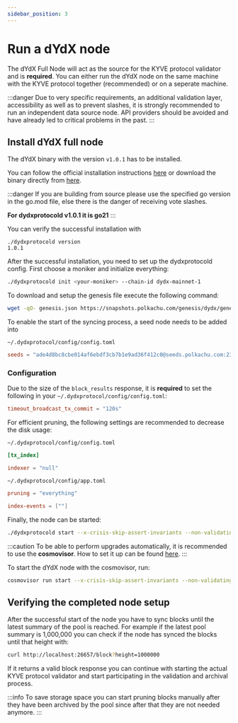 ```yaml
---
sidebar_position: 3
---
```


# Run a dYdX node

The dYdX Full Node will act as the source for the KYVE protocol validator and is **required**. You can either run the dYdX node on the same machine with the KYVE protocol together (recommended) or on a seperate machine.

:::danger
Due to very specific requirements, an additional validation layer, accessibility as well as to prevent slashes, it is strongly recommended to run an independent data source node. API providers should be avoided and have already led to critical problems in the past.
:::

## Install dYdX full node

The dYdX binary with the version `v1.0.1` has to be installed.

You can follow the official installation instructions [here](https://docs.dydxprotocol.exchange/validators/running_full_node) or download the binary directly from [here](https://github.com/dydxprotocol/v4-chain/releases/tag/protocol%2Fv1.0.1).

:::danger
If you are building from source please use the specified go version in the go.mod file, else there is the danger of receiving vote slashes.

**For dydxprotocold v1.0.1 it is go21**
:::

You can verify the successful installation with

```
./dydxprotocold version
1.0.1
```

After the successful installation, you need to set up the dydxprotocold config. First choose a moniker and initialize everything:

```bash
./dydxprotocold init <your-moniker> --chain-id dydx-mainnet-1
```

To download and setup the genesis file execute the following command:

```bash
wget -qO- genesis.json https://snapshots.polkachu.com/genesis/dydx/genesis.json | zcat > ~/.dydxprotocol/config/genesis.json
```

To enable the start of the syncing process, a seed node needs to be added into

`~/.dydxprotocol/config/config.toml`

```toml
seeds = "ade4d8bc8cbe014af6ebdf3cb7b1e9ad36f412c0@seeds.polkachu.com:23856"
```

### Configuration

Due to the size of the `block_results` response, it is **required** to set the following in your `~/.dydxprotocol/config/config.toml`:

```toml
timeout_broadcast_tx_commit = "120s"
```

For efficient pruning, the following settings are recommended to decrease the disk usage:

`~/.dydxprotocol/config/config.toml`

```toml
[tx_index]

indexer = "null"
```

`~/.dydxprotocol/config/app.toml`

```toml
pruning = "everything"

index-events = [""]
```

Finally, the node can be started:

```bash
./dydxprotocold start --x-crisis-skip-assert-invariants --non-validating-full-node=true
```

:::caution
To be able to perform upgrades automatically, it is recommended to use the <strong>cosmovisor</strong>. How to set it up can be found [here](https://docs.cosmos.network/main/build/tooling/cosmovisor).
:::

To start the dYdX node with the cosmovisor, run:

```bash
cosmovisor run start --x-crisis-skip-assert-invariants --non-validating-full-node=true
```

## Verifying the completed node setup

After the successful start of the node you have to sync blocks until the latest summary of the pool is reached. For example
if the latest pool summary is 1,000,000 you can check if the node has synced the blocks until
that height with:

```bash
curl http://localhost:26657/block?height=1000000
```

If it returns a valid block response you can continue with starting the actual KYVE protocol validator
and start participating in the validation and archival process.

:::info
To save storage space you can start pruning blocks manually after they have been archived
by the pool since after that they are not needed anymore.
:::

